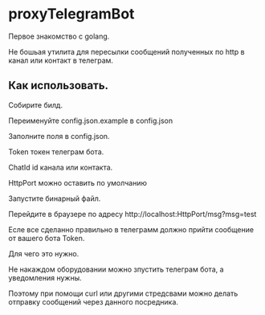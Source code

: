 # proxyTelegramBot

Первое знакомство с golang.

Не бошьая утилита для пересылки сообщений полученных по http в канал или контакт в телеграм.

## Как использовать.
Собирите билд.

Переименуйте config.json.example в config.json

Заполните поля в config.json.

Token токен телеграм бота.

ChatId id канала или контакта.

HttpPort можно оставить по умолчанию

Запустите бинарный файл.

Перейдите в браузере по адресу http://localhost:HttpPort/msg?msg=test

Есле все сделанно правильно в телеграмм должно прийти сообщение от вашего бота Token.

Для чего это нужно.

Не накаждом оборудовании можно зпустить телеграм бота, а уведомления нужны.

Поэтому при помощи curl или другими стредсвами можно делать отправку сообщений через данного посредника.
